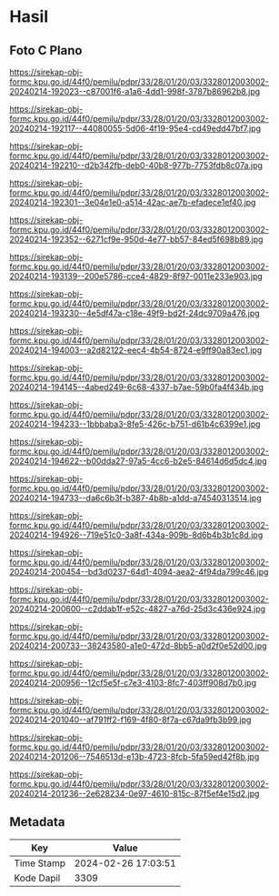 # Hasil

## Foto C Plano

https://sirekap-obj-formc.kpu.go.id/44f0/pemilu/pdpr/33/28/01/20/03/3328012003002-20240214-192023--c87001f6-a1a6-4dd1-998f-3787b86962b8.jpg

https://sirekap-obj-formc.kpu.go.id/44f0/pemilu/pdpr/33/28/01/20/03/3328012003002-20240214-192117--44080055-5d06-4f19-95e4-cd49edd47bf7.jpg

https://sirekap-obj-formc.kpu.go.id/44f0/pemilu/pdpr/33/28/01/20/03/3328012003002-20240214-192210--d2b342fb-deb0-40b8-977b-7753fdb8c07a.jpg

https://sirekap-obj-formc.kpu.go.id/44f0/pemilu/pdpr/33/28/01/20/03/3328012003002-20240214-192301--3e04e1e0-a514-42ac-ae7b-efadece1ef40.jpg

https://sirekap-obj-formc.kpu.go.id/44f0/pemilu/pdpr/33/28/01/20/03/3328012003002-20240214-192352--6271cf9e-950d-4e77-bb57-84ed5f698b89.jpg

https://sirekap-obj-formc.kpu.go.id/44f0/pemilu/pdpr/33/28/01/20/03/3328012003002-20240214-193139--200e5786-cce4-4829-8f97-0011e233e903.jpg

https://sirekap-obj-formc.kpu.go.id/44f0/pemilu/pdpr/33/28/01/20/03/3328012003002-20240214-193230--4e5df47a-c18e-49f9-bd2f-24dc9709a476.jpg

https://sirekap-obj-formc.kpu.go.id/44f0/pemilu/pdpr/33/28/01/20/03/3328012003002-20240214-194003--a2d82122-eec4-4b54-8724-e9ff90a83ec1.jpg

https://sirekap-obj-formc.kpu.go.id/44f0/pemilu/pdpr/33/28/01/20/03/3328012003002-20240214-194145--4abed249-6c68-4337-b7ae-59b0fa4f434b.jpg

https://sirekap-obj-formc.kpu.go.id/44f0/pemilu/pdpr/33/28/01/20/03/3328012003002-20240214-194233--1bbbaba3-8fe5-426c-b751-d61b4c6399e1.jpg

https://sirekap-obj-formc.kpu.go.id/44f0/pemilu/pdpr/33/28/01/20/03/3328012003002-20240214-194622--b00dda27-97a5-4cc6-b2e5-84614d6d5dc4.jpg

https://sirekap-obj-formc.kpu.go.id/44f0/pemilu/pdpr/33/28/01/20/03/3328012003002-20240214-194733--da6c6b3f-b387-4b8b-a1dd-a74540313514.jpg

https://sirekap-obj-formc.kpu.go.id/44f0/pemilu/pdpr/33/28/01/20/03/3328012003002-20240214-194926--719e51c0-3a8f-434a-909b-8d6b4b3b1c8d.jpg

https://sirekap-obj-formc.kpu.go.id/44f0/pemilu/pdpr/33/28/01/20/03/3328012003002-20240214-200454--bd3d0237-64d1-4094-aea2-4f94da799c46.jpg

https://sirekap-obj-formc.kpu.go.id/44f0/pemilu/pdpr/33/28/01/20/03/3328012003002-20240214-200600--c2ddab1f-e52c-4827-a76d-25d3c436e924.jpg

https://sirekap-obj-formc.kpu.go.id/44f0/pemilu/pdpr/33/28/01/20/03/3328012003002-20240214-200733--38243580-a1e0-472d-8bb5-a0d2f0e52d00.jpg

https://sirekap-obj-formc.kpu.go.id/44f0/pemilu/pdpr/33/28/01/20/03/3328012003002-20240214-200956--12cf5e5f-c7e3-4103-8fc7-403ff908d7b0.jpg

https://sirekap-obj-formc.kpu.go.id/44f0/pemilu/pdpr/33/28/01/20/03/3328012003002-20240214-201040--af791ff2-f169-4f80-8f7a-c67da9fb3b99.jpg

https://sirekap-obj-formc.kpu.go.id/44f0/pemilu/pdpr/33/28/01/20/03/3328012003002-20240214-201206--7546513d-e13b-4723-8fcb-5fa59ed42f8b.jpg

https://sirekap-obj-formc.kpu.go.id/44f0/pemilu/pdpr/33/28/01/20/03/3328012003002-20240214-201236--2e628234-0e97-4610-815c-87f5ef4e15d2.jpg


## Metadata

| Key        | Value               |
| ---------- | ------------------- |
| Time Stamp | 2024-02-26 17:03:51 |
| Kode Dapil | 3309                |



